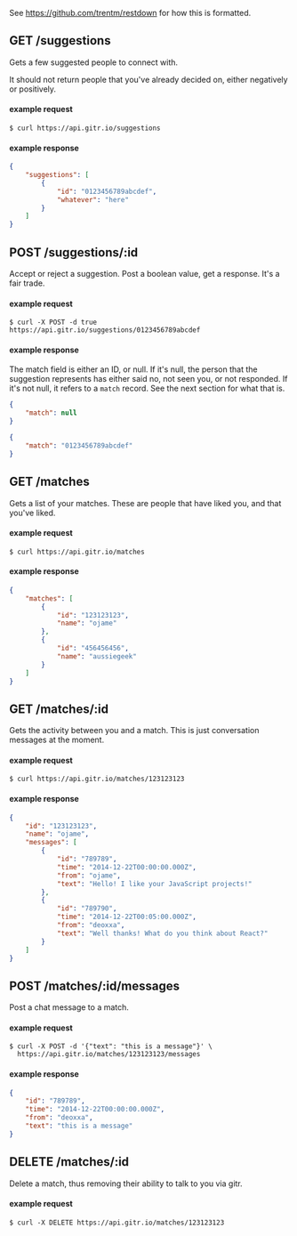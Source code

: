 See https://github.com/trentm/restdown for how this is formatted.

## GET /suggestions

Gets a few suggested people to connect with.

It should not return people that you've already decided on, either negatively
or positively.

#### example request

```
$ curl https://api.gitr.io/suggestions
```

#### example response

```json
{
	"suggestions": [
		{
			"id": "0123456789abcdef",
			"whatever": "here"
		}
	]
}
```

## POST /suggestions/:id

Accept or reject a suggestion. Post a boolean value, get a response. It's a fair
trade.

#### example request

```
$ curl -X POST -d true https://api.gitr.io/suggestions/0123456789abcdef
```

#### example response

The match field is either an ID, or null. If it's null, the person that the
suggestion represents has either said no, not seen you, or not responded. If
it's not null, it refers to a `match` record. See the next section for what that
is.

```json
{
	"match": null
}
```

```json
{
	"match": "0123456789abcdef"
}
```

## GET /matches

Gets a list of your matches. These are people that have liked you, and that
you've liked.

#### example request

```
$ curl https://api.gitr.io/matches
```

#### example response

```json
{
	"matches": [
		{
			"id": "123123123",
			"name": "ojame"
		},
		{
			"id": "456456456",
			"name": "aussiegeek"
		}
	]
}
```

## GET /matches/:id

Gets the activity between you and a match. This is just conversation messages at
the moment.

#### example request

```
$ curl https://api.gitr.io/matches/123123123
```

#### example response

```json
{
	"id": "123123123",
	"name": "ojame",
	"messages": [
		{
			"id": "789789",
			"time": "2014-12-22T00:00:00.000Z",
			"from": "ojame",
			"text": "Hello! I like your JavaScript projects!"
		},
		{
			"id": "789790",
			"time": "2014-12-22T00:05:00.000Z",
			"from": "deoxxa",
			"text": "Well thanks! What do you think about React?"
		}
	]
}
```

## POST /matches/:id/messages

Post a chat message to a match.

#### example request

```
$ curl -X POST -d '{"text": "this is a message"}' \
  https://api.gitr.io/matches/123123123/messages
```

#### example response

```json
{
	"id": "789789",
	"time": "2014-12-22T00:00:00.000Z",
	"from": "deoxxa",
	"text": "this is a message"
}
```

## DELETE /matches/:id

Delete a match, thus removing their ability to talk to you via gitr.

#### example request

```
$ curl -X DELETE https://api.gitr.io/matches/123123123
```
